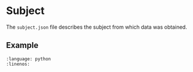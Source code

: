 # Subject

The `subject.json` file describes the subject from which data was obtained.

## Example

```{literalinclude} ../../examples/subject.py
:language: python
:linenos:
```

